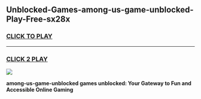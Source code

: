 
## Unblocked-Games-among-us-game-unblocked-Play-Free-sx28x
<h3>
<a href="https://premium76.site?title=among-us-game-unblocked&ref=22A">CLICK TO PLAY</a></h3>
<hr>

<h3>
<a href="https://premium76.site?title=among-us-game-unblocked&ref=22A">CLICK 2 PLAY</a>
  
</h3>

<a href="https://premium76.site?title=among-us-game-unblocked&ref=22A"><img src="https://clearcache.store/games.png"></a>


**among-us-game-unblocked games unblocked: Your Gateway to Fun and Accessible Online Gaming**
